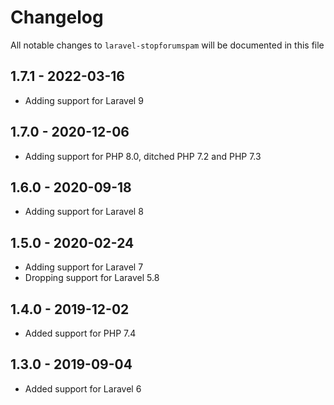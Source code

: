 # Changelog

All notable changes to `laravel-stopforumspam` will be documented in this file

## 1.7.1 - 2022-03-16

- Adding support for Laravel 9

## 1.7.0 - 2020-12-06

- Adding support for PHP 8.0, ditched PHP 7.2 and PHP 7.3

## 1.6.0 - 2020-09-18

- Adding support for Laravel 8

## 1.5.0 - 2020-02-24

- Adding support for Laravel 7
- Dropping support for Laravel 5.8

## 1.4.0 - 2019-12-02

- Added support for PHP 7.4

## 1.3.0 - 2019-09-04

- Added support for Laravel 6
